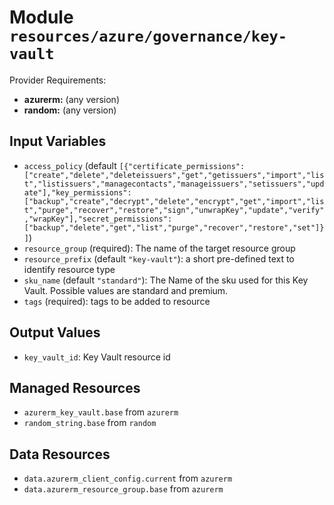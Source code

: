 
# Module `resources/azure/governance/key-vault`

Provider Requirements:
* **azurerm:** (any version)
* **random:** (any version)

## Input Variables
* `access_policy` (default `[{"certificate_permissions":["create","delete","deleteissuers","get","getissuers","import","list","listissuers","managecontacts","manageissuers","setissuers","update"],"key_permissions":["backup","create","decrypt","delete","encrypt","get","import","list","purge","recover","restore","sign","unwrapKey","update","verify","wrapKey"],"secret_permissions":["backup","delete","get","list","purge","recover","restore","set"]}]`)
* `resource_group` (required): The name of the target resource group
* `resource_prefix` (default `"key-vault"`): a short pre-defined text to identify resource type
* `sku_name` (default `"standard"`): The Name of the sku used for this Key Vault. Possible values are standard and premium.
* `tags` (required): tags to be added to resource

## Output Values
* `key_vault_id`: Key Vault resource id

## Managed Resources
* `azurerm_key_vault.base` from `azurerm`
* `random_string.base` from `random`

## Data Resources
* `data.azurerm_client_config.current` from `azurerm`
* `data.azurerm_resource_group.base` from `azurerm`

